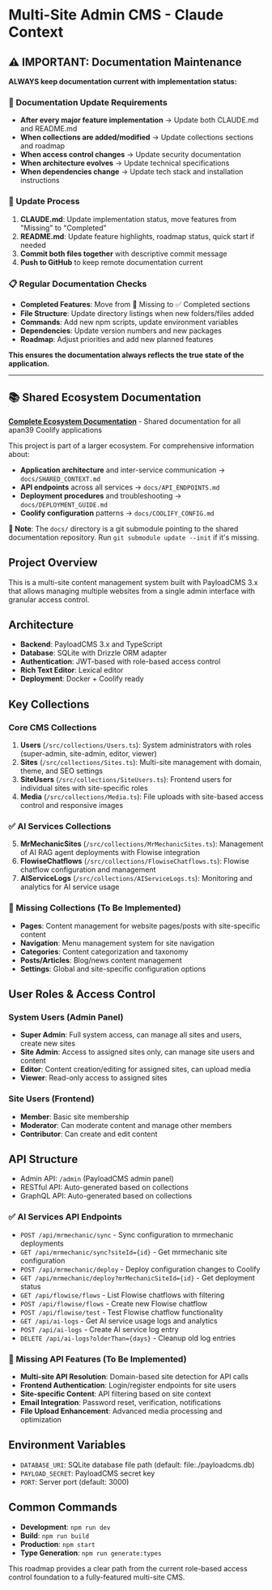 # Multi-Site Admin CMS - Claude Context

## ⚠️ IMPORTANT: Documentation Maintenance

**ALWAYS keep documentation current with implementation status:**

### 📝 Documentation Update Requirements
- **After every major feature implementation** → Update both CLAUDE.md and README.md
- **When collections are added/modified** → Update collections sections and roadmap
- **When access control changes** → Update security documentation
- **When architecture evolves** → Update technical specifications
- **When dependencies change** → Update tech stack and installation instructions

### 🔄 Update Process
1. **CLAUDE.md**: Update implementation status, move features from "Missing" to "Completed"
2. **README.md**: Update feature highlights, roadmap status, quick start if needed
3. **Commit both files together** with descriptive commit message
4. **Push to GitHub** to keep remote documentation current

### 📋 Regular Documentation Checks
- **Completed Features**: Move from 🚧 Missing to ✅ Completed sections
- **File Structure**: Update directory listings when new folders/files added
- **Commands**: Add new npm scripts, update environment variables
- **Dependencies**: Update version numbers and new packages
- **Roadmap**: Adjust priorities and add new planned features

**This ensures the documentation always reflects the true state of the application.**

---

## 📚 Shared Ecosystem Documentation

**[Complete Ecosystem Documentation](docs/README.md)** - Shared documentation for all apan39 Coolify applications

This project is part of a larger ecosystem. For comprehensive information about:
- **Application architecture** and inter-service communication → `docs/SHARED_CONTEXT.md`
- **API endpoints** across all services → `docs/API_ENDPOINTS.md` 
- **Deployment procedures** and troubleshooting → `docs/DEPLOYMENT_GUIDE.md`
- **Coolify configuration** patterns → `docs/COOLIFY_CONFIG.md`

**📍 Note**: The `docs/` directory is a git submodule pointing to the shared documentation repository. Run `git submodule update --init` if it's missing.

## Project Overview

This is a multi-site content management system built with PayloadCMS 3.x that allows managing multiple websites from a single admin interface with granular access control.

## Architecture

- **Backend**: PayloadCMS 3.x and TypeScript
- **Database**: SQLite with Drizzle ORM adapter
- **Authentication**: JWT-based with role-based access control
- **Rich Text Editor**: Lexical editor
- **Deployment**: Docker + Coolify ready

## Key Collections

### Core CMS Collections
1. **Users** (`/src/collections/Users.ts`): System administrators with roles (super-admin, site-admin, editor, viewer)
2. **Sites** (`/src/collections/Sites.ts`): Multi-site management with domain, theme, and SEO settings
3. **SiteUsers** (`/src/collections/SiteUsers.ts`): Frontend users for individual sites with site-specific roles
4. **Media** (`/src/collections/Media.ts`): File uploads with site-based access control and responsive images

### ✅ AI Services Collections
5. **MrMechanicSites** (`/src/collections/MrMechanicSites.ts`): Management of AI RAG agent deployments with Flowise integration
6. **FlowiseChatflows** (`/src/collections/FlowiseChatflows.ts`): Flowise chatflow configuration and management
7. **AIServiceLogs** (`/src/collections/AIServiceLogs.ts`): Monitoring and analytics for AI service usage

### 🚧 Missing Collections (To Be Implemented)
- **Pages**: Content management for website pages/posts with site-specific content
- **Navigation**: Menu management system for site navigation
- **Categories**: Content categorization and taxonomy
- **Posts/Articles**: Blog/news content management
- **Settings**: Global and site-specific configuration options

## User Roles & Access Control

### System Users (Admin Panel)
- **Super Admin**: Full system access, can manage all sites and users, create new sites
- **Site Admin**: Access to assigned sites only, can manage site users and content
- **Editor**: Content creation/editing for assigned sites, can upload media
- **Viewer**: Read-only access to assigned sites

### Site Users (Frontend)
- **Member**: Basic site membership
- **Moderator**: Can moderate content and manage other members
- **Contributor**: Can create and edit content

## API Structure

- Admin API: `/admin` (PayloadCMS admin panel)
- RESTful API: Auto-generated based on collections
- GraphQL API: Auto-generated based on collections

### ✅ AI Services API Endpoints
- `POST /api/mrmechanic/sync` - Sync configuration to mrmechanic deployments
- `GET /api/mrmechanic/sync?siteId={id}` - Get mrmechanic site configuration
- `POST /api/mrmechanic/deploy` - Deploy configuration changes to Coolify
- `GET /api/mrmechanic/deploy?mrMechanicSiteId={id}` - Get deployment status
- `GET /api/flowise/flows` - List Flowise chatflows with filtering
- `POST /api/flowise/flows` - Create new Flowise chatflow
- `POST /api/flowise/test` - Test Flowise chatflow functionality
- `GET /api/ai-logs` - Get AI service usage logs and analytics
- `POST /api/ai-logs` - Create AI service log entry
- `DELETE /api/ai-logs?olderThan={days}` - Cleanup old log entries

### 🚧 Missing API Features (To Be Implemented)
- **Multi-site API Resolution**: Domain-based site detection for API calls
- **Frontend Authentication**: Login/register endpoints for site users
- **Site-specific Content**: API filtering based on site context
- **Email Integration**: Password reset, verification, notifications
- **File Upload Enhancement**: Advanced media processing and optimization

## Environment Variables

- `DATABASE_URI`: SQLite database file path (default: file:./payloadcms.db)
- `PAYLOAD_SECRET`: PayloadCMS secret key
- `PORT`: Server port (default: 3000)

## Common Commands

- **Development**: `npm run dev`
- **Build**: `npm run build`
- **Production**: `npm start`
- **Type Generation**: `npm run generate:types`

This roadmap provides a clear path from the current role-based access control foundation to a fully-featured multi-site CMS.